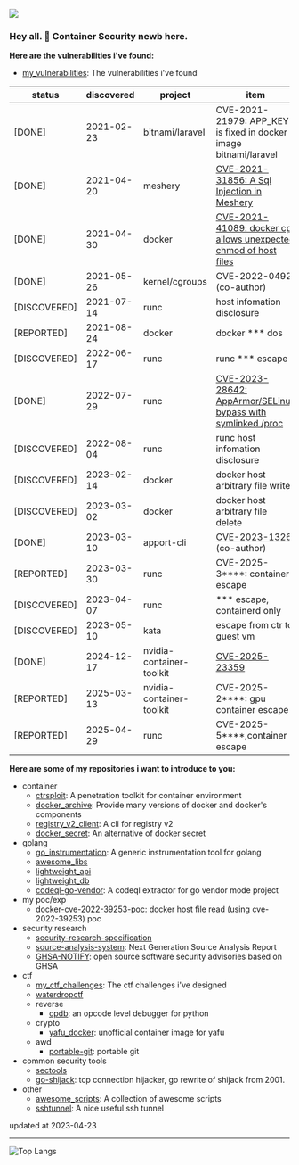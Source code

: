 <!--
**ssst0n3/ssst0n3** is a ✨ _special_ ✨ repository because its `README.md` (this file) appears on your GitHub profile.

Here are some ideas to get you started:

- 🔭 I’m currently working on ...
- 🌱 I’m currently learning ...
- 👯 I’m looking to collaborate on ...
- 🤔 I’m looking for help with ...
- 💬 Ask me about ...
- 📫 How to reach me: ...
- 😄 Pronouns: ...
- ⚡ Fun fact: ...
-->

[![](https://img.shields.io/badge/-🌐%20My%20Blog-success)](https://ssst0n3.github.io/)
<!-- [![](https://img.shields.io/website?logo=Google%20Chrome&url=https%3A%2F%2Fssst0n3.github.io%2F)](https://ssst0n3.github.io/) -->

### Hey all. 👋 Container Security newb here.
**Here are the vulnerabilities i've found:**
* [my_vulnerabilities](https://github.com/ssst0n3/my_vulnerabilities): The vulnerabilities i've found

| status | discovered | project | item |
| --- | --- | --- | --- |
| [DONE] | 2021-02-23 | bitnami/laravel | CVE-2021-21979: APP_KEY is fixed in docker image bitnami/laravel |
| [DONE] | 2021-04-20 | meshery | [CVE-2021-31856: A Sql Injection in Meshery](https://github.com/ssst0n3/CVE-2021-31856) |
| [DONE] | 2021-04-30 | docker | [CVE-2021-41089: docker cp allows unexpected chmod of host files](https://github.com/moby/moby/security/advisories/GHSA-v994-f8vw-g7j4)|
| [DONE] | 2021-05-26 | kernel/cgroups | CVE-2022-0492 (co-author) |
| [DISCOVERED] | 2021-07-14 | runc | host infomation disclosure |
| [REPORTED] | 2021-08-24 | docker | docker *** dos |
| [DISCOVERED] | 2022-06-17 | runc | runc *** escape |
| [DONE] | 2022-07-29 | runc | [CVE-2023-28642: AppArmor/SELinux bypass with symlinked /proc](https://github.com/opencontainers/runc/security/advisories/GHSA-g2j6-57v7-gm8c) |
| [DISCOVERED] | 2022-08-04 | runc | runc host infomation disclosure |
| [DISCOVERED] | 2023-02-14 | docker | docker host arbitrary file write |
| [DISCOVERED] | 2023-03-02 | docker | docker host arbitrary file delete |
| [DONE] | 2023-03-10 | apport-cli | [CVE-2023-1326](https://ubuntu.com/security/notices/USN-6018-1) (co-author) |
| [REPORTED] | 2023-03-30 | runc | CVE-2025-3****: container escape |
| [DISCOVERED] | 2023-04-07 | runc | *** escape, containerd only |
| [DISCOVERED] | 2023-05-10 | kata | escape from ctr to guest vm |
| [DONE] | 2024-12-17 | nvidia-container-toolkit| [CVE-2025-23359](https://nvidia.custhelp.com/app/answers/detail/a_id/5616) |
| [REPORTED] | 2025-03-13 | nvidia-container-toolkit | CVE-2025-2****: gpu container escape |
| [REPORTED] | 2025-04-29 | runc | CVE-2025-5****,container escape |



**Here are some of my repositories i want to introduce to you:**
* container
  - [ctrsploit](https://github.com/ctrsploit/ctrsploit): A penetration toolkit for container environment
  - [docker_archive](https://github.com/ssst0n3/docker_archive): Provide many versions of docker and docker's components
  - [registry_v2_client](https://github.com/ssst0n3/registry_v2_client): A cli for registry v2
  - [docker_secret](https://github.com/ssst0n3/docker_secret): An alternative of docker secret
* golang 
  - [go_instrumentation](https://github.com/ssst0n3/go_instrumentation): A generic instrumentation tool for golang
  - [awesome_libs](https://github.com/ssst0n3/awesome_libs)
  - [lightweight_api](https://github.com/ssst0n3/lightweight_api)
  - [lightweight_db](https://github.com/ssst0n3/lightweight_db)
  - [codeql-go-vendor](https://github.com/ssst0n3/codeql-go-vendor): A codeql extractor for go vendor mode project
* my poc/exp
  - [docker-cve-2022-39253-poc](https://github.com/ssst0n3/docker-cve-2022-39253-poc): docker host file read (using cve-2022-39253) poc
* security research
  - [security-research-specification](https://github.com/ssst0n3/security-research-specification)
  - [source-analysis-system](https://github.com/ssst0n3/source-analysis-system): Next Generation Source Analysis Report
  - [GHSA-NOTIFY](https://github.com/ssst0n3/GHSA-NOTIFY): open source software security advisories based on GHSA
* ctf
  - [my_ctf_challenges](https://github.com/ssst0n3/my_ctf_challenges): The ctf challenges i've designed
  - [waterdropctf](https://github.com/waterdropctf/waterdropctf)
  * reverse
    - [opdb](https://github.com/ssst0n3/opdb): an opcode level debugger for python
  * crypto
    - [yafu_docker](https://github.com/ssst0n3/yafu_docker): unofficial container image for yafu
  * awd
    - [portable-git](https://github.com/ssst0n3/portable-git): portable git
* common security tools
  - [sectools](https://github.com/ssst0n3/sectools)
  - [go-shijack](https://github.com/ssst0n3/go-shijack): tcp connection hijacker, go rewrite of shijack from 2001.
* other
  - [awesome_scripts](https://github.com/ssst0n3/awesome_scripts): A collection of awesome scripts
  - [sshtunnel](https://github.com/ssst0n3/sshtunnel): A nice useful ssh tunnel

updated at 2023-04-23

---

<!-- ## &#x1f4dd; Most Used Languages -->
![Top Langs](https://github-readme-stats.vercel.app/api/top-langs/?username=ssst0n3&hide=javascript,html,css,powershell,Groff)

